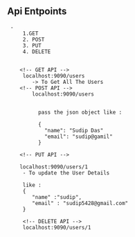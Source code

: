 
## Api Entpoints ##

 

     - 
         1.GET
         2. POST
         3. PUT
         4. DELETE


        <!-- GET API -->
         localhost:9090/users
            -> To Get All The Users
        <!-- POST API -->
            localhost:9090/users
              

              pass the json object like :

              {
                "name": "Sudip Das"
                "email": "sudip@gamil"
              }

        <!-- PUT API -->

        localhost:9090/users/1
         - To update the User Details 

         like :
         {
            "name" :"sudip",
            "email" : "sudip5428@gmail.com"
         }

         <!-- DELETE API -->
         localhost:9090/users/1
